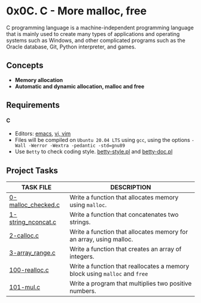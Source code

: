 

# 0x0C. C - More malloc, free

C programming language is a machine-independent programming language that is mainly used to create many types of applications and operating systems such as Windows, and other complicated programs such as the Oracle database, Git, Python interpreter, and games.

## Concepts

- __Memory allocation__
- __Automatic and dynamic allocation, malloc and free__

## Requirements

#### C

- Editors: [emacs](https://www.gnu.org/software/emacs/), [vi, vim](https://www.vim.org/)
- Files will be compiled on `Ubuntu 20.04 LTS` using `gcc`, using the options `-Wall -Werror -Wextra -pedantic -std=gnu89`
- Use `Betty` to check coding style. [betty-style.pl](https://github.com/holbertonschool/Betty/blob/master/betty-style.pl) and [betty-doc.pl](https://github.com/holbertonschool/Betty/blob/master/betty-doc.pl)

## Project Tasks

| TASK FILE                      | DESCRIPTION      |
|  -----------                   |  -----------     |
|[0-malloc_checked.c]()|Write a function that allocates memory using `malloc`.|
|[1-string_nconcat.c]()|Write a function that concatenates two strings.|
|[2-calloc.c]()|Write a function that allocates memory for an array, using malloc.|
|[3-array_range.c]()|Write a function that creates an array of integers.|
|[100-realloc.c]()|Write a function that reallocates a memory block using `malloc` and `free`|
|[101-mul.c]()|Write a program that multiplies two positive numbers.|
